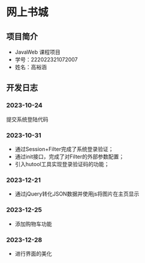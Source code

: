 # 网上书城

## 项目简介

- JavaWeb 课程项目
- 学号：222022321072007
- 姓名：高裕涵

## 开发日志

### 2023-10-24 

提交系统登陆代码

### 2023-10-31

- 通过Session+Filter完成了系统登录验证；
- 通过init接口，完成了对Filter的外部参数配置；
- 引入hutool工具实现登录验证码的功能；


### 2023-12-21

- 通过jQuery转化JSON数据并使用js将图片在主页显示

### 2023-12-25

- 添加购物车功能

### 2023-12-28

- 进行界面的美化